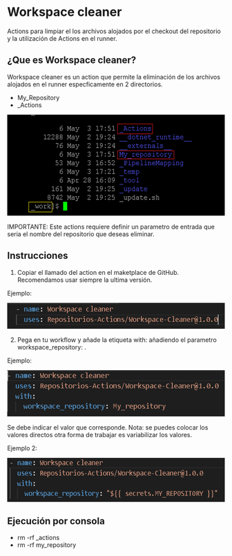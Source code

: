 # Workspace cleaner

Actions para limpiar el los archivos alojados por el checkout del repositorio y la utilización de Actions en el runner.

## ¿Que es Workspace cleaner?

Workspace cleaner es un action que permite la eliminación de los archivos alojados en el runner especficamente en 2 directorios.

- My_Repository
- _Actions

<p align="center">
  <img width="541" height="234" alt="consola" src="public/img/consola.png">
</p>

IMPORTANTE: Este actions requiere definir un parametro de entrada que seria el nombre del repositorio que deseas eliminar.

## Instrucciones

1. Copiar el llamado del action en el maketplace de GitHub. Recomendamos usar siempre la ultima versión.

Ejemplo:

<p align="center">
  <img width="561" height="60" alt="action" src="public/img/action_one.png">
</p>

2. Pega en tu workflow y añade la etiqueta with: añadiendo el parametro workspace_repository: .

Ejemplo:

<p align="center">
  <img width="535" height="107" alt="action_with" src="public/img/action2.png">
</p>

Se debe indicar el valor que corresponde. Nota: se puedes colocar los valores directos otra forma de trabajar es variabilizar los valores.

Ejemplo 2:

<p align="center">
  <img width="585" height="102" alt="action_with_variables" src="public/img/action3.png">
</p>

## Ejecución por consola

- rm -rf _actions
- rm -rf my_repository